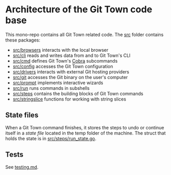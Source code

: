 # Architecture of the Git Town code base

This mono-repo contains all Git Town related code. The [src](../../src) folder
contains these packages:

- [src/browsers](../../src/browsers) interacts with the local browser
- [src/cli](../../src/cli) reads and writes data from and to Git Town's CLI
- [src/cmd](../../src/cmd) defines Git Town's
  [Cobra](https://github.com/spf13/cobra) subcommands
- [src/config](../../src/config) accesses the Git Town configuration
- [src/drivers](../../src/drivers) interacts with external Git hosting providers
- [src/git](../../src/git) accesses the Git binary on the user's computer
- [src/prompt](../../src/prompt) implements interactive wizards
- [src/run](../../src/run) runs commands in subshells
- [src/steps](../../src/steps) contains the building blocks of Git Town commands
- [src/stringslice](../../src/stringslice) functions for working with string
  slices

## State files

When a Git Town command finishes, it stores the steps to undo or continue itself
in a _state file_ located in the temp folder of the machine. The struct that
holds the state is in [src/steps/run_state.go](../../src/steps/run_state.go).

## Tests

See [testing.md](testing.md).
